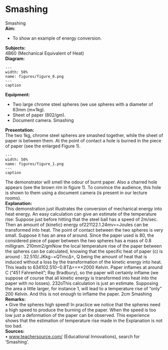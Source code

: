 # Smashing 
  Smashing   
<b> Aim: </b>  
 
 *  To show an example of energy conversion.
   
<b> Subjects: </b>  
 4B60 (Mechanical Equivalent of Heat)   
<b> Diagram: </b>  
   
```{figure} figures/figure_0.png  
---  
width: 50%  
name: figures/figure_0.png  
---  
caption  
``` 
     
<b> Equipment: </b>  
 
 *  Two large chrome steel spheres (we use spheres with a diameter of 63mm (m≈1kg). 
 *  Sheet of paper (802/gm). 
 *  Document camera.                      Smashing
   
<b> Presentation: </b>  
 The two 1kg, chrome steel spheres are smashed together, while the sheet of paper is between them. At the point of contact a hole is burned in the piece of paper (see  the enlarged Figure 1).    
```{figure} figures/figure_1.png  
---  
width: 50%  
name: figures/figure_1.png  
---  
caption  
``` 
 The demonstrator will smell the odour of burnt paper. Also a charred hole appears (see the brown rim in figure 1). To convince the audience, this hole is shown to them using a document camera (is present in our lecture rooms).   
<b> Explanation: </b>  
 This demonstration just illustrates the conversion of mechanical energy into heat energy.  An easy calculation can give an estimate of the temperature rise: Suppose just before hitting that the steel ball has a speed of 2m/sec. Then an amount of (kinetic) energy of221122.1.24mv==Joules can be transformed into heat. The point of contact between the two spheres is very small. Suppose it has an area of around. Since the paper used is 80, the considered piece of paper between the two spheres has a mass of 0.8 milligram. 210mm2/gmNow the local temperature rise of the paper between the spheres can be calculated, knowing that the specific heat of paper (c) is around : 32.510/.JKkg−×QTmcΔ=, Q being the amount of heat that is induced without a loss by the transformation of the kinetic energy into heat. This leads to 634102.510−0.8TΔ==××2000 Kelvin. Paper inflames at around C (“451 Fahrenheit”; Ray Bradbury), so the paper will certainly inflame (we suppose of course that all kinetic energy is transformed into heat into the paper with no losses). 232oThis calculation is just an estimate. Supposing the area a little larger, for instance 1, will lead to a temperature rise of “only” 200 Kelvin. And this is not enough to inflame the paper.  2cm Smashing    
<b> Remarks: </b>  
 • Give the spheres high speed! In practice we notice that the spheres need a high speed to produce the burning of the paper. When the speed is too low just a deformation of the paper can be observed. This experience shows that the estimation of temperature rise made in the Explanation is not too bad.   
<b> Sources: </b>  
 • www.teachersource.com/  (Educational Innovations), search for ‘Smashing’.  